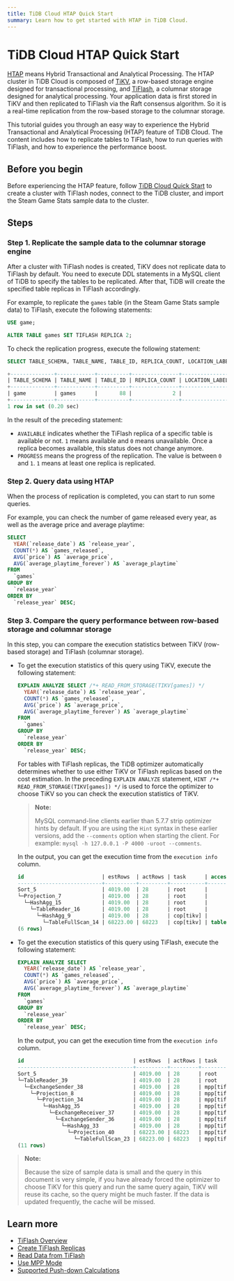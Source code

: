 ```yaml
---
title: TiDB Cloud HTAP Quick Start
summary: Learn how to get started with HTAP in TiDB Cloud.
---
```


# TiDB Cloud HTAP Quick Start

[HTAP](https://en.wikipedia.org/wiki/Hybrid_transactional/analytical_processing) means Hybrid Transactional and Analytical Processing. The HTAP cluster in TiDB Cloud is composed of [TiKV](https://tikv.org), a row-based storage engine designed for transactional processing, and [TiFlash](https://docs.pingcap.com/tidb/stable/tiflash-overview), a columnar storage designed for analytical processing. Your application data is first stored in TiKV and then replicated to TiFlash via the Raft consensus algorithm. So it is a real-time replication from the row-based storage to the columnar storage.

This tutorial guides you through an easy way to experience the Hybrid Transactional and Analytical Processing (HTAP) feature of TiDB Cloud. The content includes how to replicate tables to TiFlash, how to run queries with TiFlash, and how to experience the performance boost.

## Before you begin

Before experiencing the HTAP feature, follow [TiDB Cloud Quick Start](/tidb-cloud/tidb-cloud-quickstart.md) to create a cluster with TiFlash nodes, connect to the TiDB cluster, and import the Steam Game Stats sample data to the cluster.

## Steps

### Step 1. Replicate the sample data to the columnar storage engine

After a cluster with TiFlash nodes is created, TiKV does not replicate data to TiFlash by default. You need to execute DDL statements in a MySQL client of TiDB to specify the tables to be replicated. After that, TiDB will create the specified table replicas in TiFlash accordingly.

For example, to replicate the `games` table (in the Steam Game Stats sample data) to TiFlash, execute the following statements:

```sql
USE game;
```

```sql
ALTER TABLE games SET TIFLASH REPLICA 2;
```

To check the replication progress, execute the following statement:

```sql
SELECT TABLE_SCHEMA, TABLE_NAME, TABLE_ID, REPLICA_COUNT, LOCATION_LABELS, AVAILABLE, PROGRESS FROM information_schema.tiflash_replica WHERE TABLE_SCHEMA = 'game' and TABLE_NAME = 'games';
```

```sql
+--------------+------------+----------+---------------+-----------------+-----------+----------+
| TABLE_SCHEMA | TABLE_NAME | TABLE_ID | REPLICA_COUNT | LOCATION_LABELS | AVAILABLE | PROGRESS |
+--------------+------------+----------+---------------+-----------------+-----------+----------+
| game         | games      |       88 |             2 |                 |         1 |        1 |
+--------------+------------+----------+---------------+-----------------+-----------+----------+
1 row in set (0.20 sec)
```

In the result of the preceding statement:

- `AVAILABLE` indicates whether the TiFlash replica of a specific table is available or not. `1` means available and `0` means unavailable. Once a replica becomes available, this status does not change anymore.
- `PROGRESS` means the progress of the replication. The value is between `0` and `1`. `1` means at least one replica is replicated.

### Step 2. Query data using HTAP

When the process of replication is completed, you can start to run some queries.

For example, you can check the number of game released every year, as well as the average price and average playtime:

```sql
SELECT
  YEAR(`release_date`) AS `release_year`,
  COUNT(*) AS `games_released`,
  AVG(`price`) AS `average_price`,
  AVG(`average_playtime_forever`) AS `average_playtime`
FROM
  `games`
GROUP BY
  `release_year`
ORDER BY
  `release_year` DESC;
```

### Step 3. Compare the query performance between row-based storage and columnar storage

In this step, you can compare the execution statistics between TiKV (row-based storage) and TiFlash (columnar storage).

- To get the execution statistics of this query using TiKV, execute the following statement:

    ```sql
    EXPLAIN ANALYZE SELECT /*+ READ_FROM_STORAGE(TIKV[games]) */
      YEAR(`release_date`) AS `release_year`,
      COUNT(*) AS `games_released`,
      AVG(`price`) AS `average_price`,
      AVG(`average_playtime_forever`) AS `average_playtime`
    FROM
      `games`
    GROUP BY
      `release_year`
    ORDER BY
      `release_year` DESC;
    ```

    For tables with TiFlash replicas, the TiDB optimizer automatically determines whether to use either TiKV or TiFlash replicas based on the cost estimation. In the preceding `EXPLAIN ANALYZE` statement, `HINT /*+ READ_FROM_STORAGE(TIKV[games]) */` is used to force the optimizer to choose TiKV so you can check the execution statistics of TiKV.

    > **Note:**
    >
    > MySQL command-line clients earlier than 5.7.7 strip optimizer hints by default. If you are using the `Hint` syntax in these earlier versions, add the `--comments` option when starting the client. For example: `mysql -h 127.0.0.1 -P 4000 -uroot --comments`.

    In the output, you can get the execution time from the `execution info` column.

    ```sql
    id                         | estRows  | actRows | task      | access object | execution info                             | operator info                                 | memory  | disk    
    ---------------------------+----------+---------+-----------+---------------+--------------------------------------------+-----------------------------------------------+---------+---------
    Sort_5                     | 4019.00  | 28      | root      |               | time:672.7ms, loops:2, RU:1159.679690      | Column#36:desc                                | 18.0 KB | 0 Bytes 
    └─Projection_7             | 4019.00  | 28      | root      |               | time:672.7ms, loops:6, Concurrency:5       | year(game.games.release_date)->Column#36, ... | 35.5 KB | N/A     
      └─HashAgg_15             | 4019.00  | 28      | root      |               | time:672.6ms, loops:6, partial_worker:...  | group by:Column#38, funcs:count(Column#39)... | 56.7 KB | N/A     
        └─TableReader_16       | 4019.00  | 28      | root      |               | time:672.4ms, loops:2, cop_task: {num:...  | data:HashAgg_9                                | 3.60 KB | N/A     
          └─HashAgg_9          | 4019.00  | 28      | cop[tikv] |               | tikv_task:{proc max:300ms, min:0s, avg...  | group by:year(game.games.release_date), ...   | N/A     | N/A     
            └─TableFullScan_14 | 68223.00 | 68223   | cop[tikv] | table:games   | tikv_task:{proc max:290ms, min:0s, avg...  | keep order:false                              | N/A     | N/A     
    (6 rows)
    ```

- To get the execution statistics of this query using TiFlash, execute the following statement:

    ```sql
    EXPLAIN ANALYZE SELECT
      YEAR(`release_date`) AS `release_year`,
      COUNT(*) AS `games_released`,
      AVG(`price`) AS `average_price`,
      AVG(`average_playtime_forever`) AS `average_playtime`
    FROM
      `games`
    GROUP BY
      `release_year`
    ORDER BY
      `release_year` DESC;
    ```

    In the output, you can get the execution time from the `execution info` column.

    ```sql
    id                                   | estRows  | actRows | task         | access object | execution info                                        | operator info                              | memory  | disk    
    -------------------------------------+----------+---------+--------------+---------------+-------------------------------------------------------+--------------------------------------------+---------+---------
    Sort_5                               | 4019.00  | 28      | root         |               | time:222.2ms, loops:2, RU:25.609675                   | Column#36:desc                             | 3.77 KB | 0 Bytes 
    └─TableReader_39                     | 4019.00  | 28      | root         |               | time:222.1ms, loops:2, cop_task: {num: 2, max: 0s,... | MppVersion: 1, data:ExchangeSender_38      | 4.64 KB | N/A     
      └─ExchangeSender_38                | 4019.00  | 28      | mpp[tiflash] |               | tiflash_task:{time:214.8ms, loops:1, threads:1}       | ExchangeType: PassThrough                  | N/A     | N/A     
        └─Projection_8                   | 4019.00  | 28      | mpp[tiflash] |               | tiflash_task:{time:214.8ms, loops:1, threads:1}       | year(game.games.release_date)->Column#3... | N/A     | N/A     
          └─Projection_34                | 4019.00  | 28      | mpp[tiflash] |               | tiflash_task:{time:214.8ms, loops:1, threads:1}       | Column#33, div(Column#34, cast(case(eq(... | N/A     | N/A     
            └─HashAgg_35                 | 4019.00  | 28      | mpp[tiflash] |               | tiflash_task:{time:214.8ms, loops:1, threads:1}       | group by:Column#63, funcs:sum(Column#64... | N/A     | N/A     
              └─ExchangeReceiver_37      | 4019.00  | 28      | mpp[tiflash] |               | tiflash_task:{time:214.8ms, loops:1, threads:8}       |                                            | N/A     | N/A     
                └─ExchangeSender_36      | 4019.00  | 28      | mpp[tiflash] |               | tiflash_task:{time:210.6ms, loops:1, threads:1}       | ExchangeType: HashPartition, Compressio... | N/A     | N/A     
                  └─HashAgg_33           | 4019.00  | 28      | mpp[tiflash] |               | tiflash_task:{time:210.6ms, loops:1, threads:1}       | group by:Column#75, funcs:count(1)->Col... | N/A     | N/A     
                    └─Projection_40      | 68223.00 | 68223   | mpp[tiflash] |               | tiflash_task:{time:210.6ms, loops:2, threads:8}       | game.games.price, game.games.price, gam... | N/A     | N/A     
                      └─TableFullScan_23 | 68223.00 | 68223   | mpp[tiflash] | table:games   | tiflash_task:{time:210.6ms, loops:2, threads:8}, ...  | keep order:false                           | N/A     | N/A     
    (11 rows)
    ```

> **Note:**
>
> Because the size of sample data is small and the query in this document is very simple, if you have already forced the optimizer to choose TiKV for this query and run the same query again, TiKV will reuse its cache, so the query might be much faster. If the data is updated frequently, the cache will be missed.

## Learn more

- [TiFlash Overview](/tiflash/tiflash-overview.md)
- [Create TiFlash Replicas](/tiflash/create-tiflash-replicas.md)
- [Read Data from TiFlash](/tiflash/use-tidb-to-read-tiflash.md)
- [Use MPP Mode](/tiflash/use-tiflash-mpp-mode.md)
- [Supported Push-down Calculations](/tiflash/tiflash-supported-pushdown-calculations.md)
